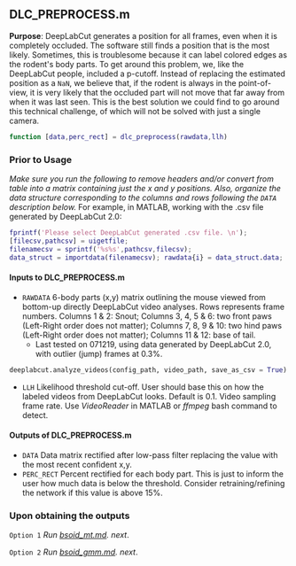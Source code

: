 ## DLC_PREPROCESS.m

**Purpose**: DeepLabCut generates a position for all frames, even when it is completely occluded. The software still finds a position that is the most likely. Sometimes, this is troublesome because it can label colored edges as the rodent's body parts. To get around this problem, we, like the DeepLabCut people, included a p-cutoff. Instead of replacing the estimated position as a `NaN`, we believe that, if the rodent is always in the point-of-view, it is very likely that the occluded part will not move that far away from when it was last seen. This is the best solution we could find to go around this technical challenge, of which will not be solved with just a single camera. 

```matlab
function [data,perc_rect] = dlc_preprocess(rawdata,llh)
```

### Prior to Usage
*Make sure you run the following to remove headers and/or convert from table into a matrix containing just the x and y positions. Also, organize the data structure corresponding to the columns and rows following the `DATA` description below.*
For example, in MATLAB, working with the .csv file generated by DeepLabCut 2.0:

```matlab
fprintf('Please select DeepLabCut generated .csv file. \n'); 
[filecsv,pathcsv] = uigetfile; 
filenamecsv = sprintf('%s%s',pathcsv,filecsv);
data_struct = importdata(filenamecsv); rawdata{i} = data_struct.data;
```

#### Inputs to DLC_PREPROCESS.m

* `RAWDATA`    6-body parts (x,y) matrix outlining the mouse viewed from bottom-up directly DeepLabCut video analyses. Rows represents frame numbers. Columns 1 & 2: Snout; Columns 3, 4, 5 & 6: two front paws (Left-Right order does not matter); Columns 7, 8, 9 & 10: two hind paws (Left-Right order does not matter); Columns 11 & 12: base of tail.
   * Last tested on 071219, using data generated by DeepLabCut 2.0, with outlier (jump) frames at 0.3%.

```python
deeplabcut.analyze_videos(config_path, video_path, save_as_csv = True)
```

- `LLH`    Likelihood threshold cut-off. User should base this on how the labeled videos from DeepLabCut looks. Default is 0.1. Video sampling frame rate. Use *VideoReader* in MATLAB or *ffmpeg* bash command to detect.  

#### Outputs of DLC_PREPROCESS.m

- `DATA`    Data matrix rectified after low-pass filter replacing the value with the most recent confident x,y.
- `PERC_RECT`    Percent rectified for each body part.  This is just to inform the user how much data is below the threshold. Consider retraining/refining the network if this value is above 15%. 

### Upon obtaining the outputs
`Option 1`
*Run [bsoid_mt.md](bsoid_mt.md). next*.

`Option 2`
*Run [bsoid_gmm.md](bsoid_gmm.md). next*.

